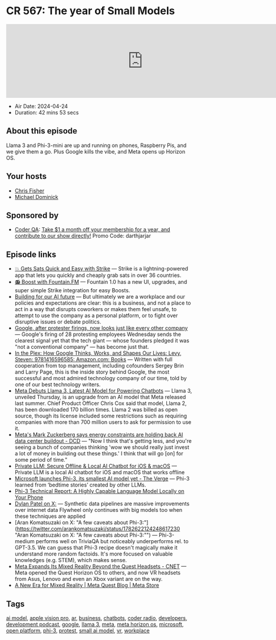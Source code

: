 # CR 567: The year of Small Models

<iframe src="https://player.fireside.fm/v2/MLf2ZzhC+6sjdEuR7?theme=dark" width="740" height="200" frameborder="0" scrolling="no"></iframe>

* Air Date: 2024-04-24
* Duration: 42 mins 53 secs

## About this episode

Llama 3 and Phi-3-mini are up and running on phones, Raspberry Pis, and we give them a go. Plus Google kills the vibe, and Meta opens up Horizon OS.

## Your hosts
* [Chris Fisher](https://coder.show/hosts/chrislas)
* [Michael Dominick](https://coder.show/hosts/michael)

## Sponsored by

  * [Coder QA](https://jupitersignal.memberful.com/checkout?plan=53334&coupon=darthjarjar): [Take $1 a month off your membership for a year, and contribute to our show directly!](https://jupitersignal.memberful.com/checkout?plan=53334&coupon=darthjarjar) Promo Code: darthjarjar



## Episode links

  * [💥 Gets Sats Quick and Easy with Strike](https://strike.me/ "💥 Gets Sats Quick and Easy with Strike") — Strike is a lightning-powered app that lets you quickly and cheaply grab sats in over 36 countries.
  * [📻 Boost with Fountain.FM](https://www.fountain.fm/ "📻 Boost with Fountain.FM") — Fountain 1.0 has a new UI, upgrades, and super simple Strike integration for easy Boosts.
  * [Building for our AI future](https://blog.google/inside-google/company-announcements/building-ai-future-april-2024/ "Building for our AI future") — But ultimately we are a workplace and our policies and expectations are clear: this is a business, and not a place to act in a way that disrupts coworkers or makes them feel unsafe, to attempt to use the company as a personal platform, or to fight over disruptive issues or debate politics. 
  * [Google, after protester firings, now looks just like every other company](https://www.axios.com/2024/04/19/google-fires-employees-protest-israel "Google, after protester firings, now looks just like every other company") — Google's firing of 28 protesting employees Wednesday sends the clearest signal yet that the tech giant — whose founders pledged it was "not a conventional company" — has become just that.
  * [In the Plex: How Google Thinks, Works, and Shapes Our Lives: Levy, Steven: 9781416596585: Amazon.com: Books](https://www.amazon.com/Plex-Google-Thinks-Works-Shapes/dp/1416596585 "In the Plex: How Google Thinks, Works, and Shapes Our Lives: Levy, Steven: 9781416596585: Amazon.com: Books") — Written with full cooperation from top management, including cofounders Sergey Brin and Larry Page, this is the inside story behind Google, the most successful and most admired technology company of our time, told by one of our best technology writers.
  * [Meta Debuts Llama 3, Latest AI Model for Powering Chatbots](https://www.itprotoday.com/artificial-intelligence/meta-debuts-llama-3-latest-ai-model-powering-chatbots "Meta Debuts Llama 3, Latest AI Model for Powering Chatbots") — Llama 3, unveiled Thursday, is an upgrade from an AI model that Meta released last summer. Chief Product Officer Chris Cox said that model, Llama 2, has been downloaded 170 billion times. Llama 2 was billed as open source, though its license included some restrictions such as requiring companies with more than 700 million users to ask for permission to use it.
  * [Meta's Mark Zuckerberg says energy constraints are holding back AI data center buildout - DCD](https://www.datacenterdynamics.com/en/news/metas-mark-zuckerberg-says-energy-constraints-are-holding-back-ai-data-center-buildout/ "Meta's Mark Zuckerberg says energy constraints are holding back AI data center buildout - DCD") — "Now I think that's getting less, and you're seeing a bunch of companies thinking 'wow we should really just invest a lot of money in building out these things.' I think that will go [on] for some period of time."
  * [Private LLM: Secure Offline & Local AI Chatbot for iOS & macOS](https://privatellm.app/en "Private LLM: Secure Offline & Local AI Chatbot for iOS & macOS") — Private LLM is a local AI chatbot for iOS and macOS that works offline
  * [Microsoft launches Phi-3, its smallest AI model yet - The Verge](https://www.theverge.com/2024/4/23/24137534/microsoft-phi-3-launch-small-ai-language-model "Microsoft launches Phi-3, its smallest AI model yet - The Verge") — Phi-3 learned from ‘bedtime stories’ created by other LLMs.
  * [Phi-3 Technical Report: A Highly Capable Language Model Locally on Your Phone](https://arxiv.org/abs/2404.14219 "Phi-3 Technical Report: A Highly Capable Language Model Locally on Your Phone")
  * [Dylan Patel on X:](https://twitter.com/dylan522p/status/1782461647497400324 "Dylan Patel on X:") — Synthetic data pipelines are massive improvements over internet data Flywheel only continues with big models too when these techniques are applied
  * [Aran Komatsuzaki on X: "A few caveats about Phi-3:"](https://twitter.com/arankomatsuzaki/status/1782622124248617230 "Aran Komatsuzaki on X: "A few caveats about Phi-3:"") — Phi-3-medium performs well on TriviaQA but noticeably underperforms rel. to GPT-3.5. We can guess that Phi-3 recipe doesn't magically make it understand more random factoids. It's more focused on valuable knowledges (e.g. STEM), which makes sense.
  * [Meta Expands Its Mixed Reality Beyond the Quest Headsets - CNET](https://www.cnet.com/tech/computing/meta-opens-up-its-vr-os-to-third-party-headsets/ "Meta Expands Its Mixed Reality Beyond the Quest Headsets - CNET") — Meta opened the Quest Horizon OS to others, and now VR headsets from Asus, Lenovo and even an Xbox variant are on the way.
  * [A New Era for Mixed Reality | Meta Quest Blog | Meta Store](https://www.meta.com/blog/quest/meta-horizon-os-open-hardware-ecosystem-asus-republic-gamers-lenovo-xbox/ "A New Era for Mixed Reality | Meta Quest Blog | Meta Store")



## Tags

[ai model](https://coder.show/tags/ai%20model), [apple vision pro](https://coder.show/tags/apple%20vision%20pro), [ar](https://coder.show/tags/ar), [business](https://coder.show/tags/business), [chatbots](https://coder.show/tags/chatbots), [coder radio](https://coder.show/tags/coder%20radio), [developers](https://coder.show/tags/developers), [development podcast](https://coder.show/tags/development%20podcast), [google](https://coder.show/tags/google), [llama 3](https://coder.show/tags/llama%203), [meta](https://coder.show/tags/meta), [meta horizon os](https://coder.show/tags/meta%20horizon%20os), [microsoft](https://coder.show/tags/microsoft), [open platform](https://coder.show/tags/open%20platform), [phi-3](https://coder.show/tags/phi-3), [protest](https://coder.show/tags/protest), [small ai model](https://coder.show/tags/small%20ai%20model), [vr](https://coder.show/tags/vr), [workplace](https://coder.show/tags/workplace)